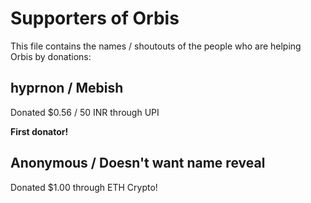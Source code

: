 # Supporters of Orbis
This file contains the names / shoutouts of the people who are helping Orbis by donations:

## hyprnon / Mebish
Donated $0.56 / 50 INR through UPI

**First donator!**

## Anonymous / Doesn't want name reveal
Donated $1.00 through ETH Crypto!
